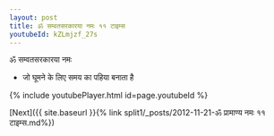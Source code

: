 ```yaml
---
layout: post
title: ॐ सम्वतसरकारया नमः ११ टाइम्स
youtubeId: kZLmjzf_27s
---
```

 
 
 ॐ सम्वतसरकारया नमः  
 
 -  जो घूमने के लिए समय का पहिया बनाता है 
 
  
 
  
 
 
 
 
 
 


{% include youtubePlayer.html id=page.youtubeId %}
 
[Next]({{ site.baseurl }}{% link  split1/_posts/2012-11-21-ॐ प्रामाण्य नमः ११ टाइम्स.md%})
 
